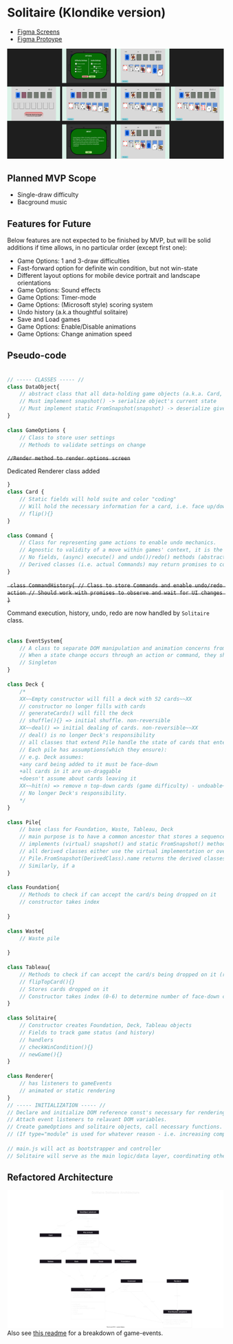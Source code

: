 # Solitaire (Klondike version)

+ [Figma Screens](https://www.figma.com/file/XcEostiwFMu5KNMkTEz4SB/Solitaire-(Klondike)-Browser-Game?type=design&node-id=0%3A1&mode=design&t=e1NEC8xCsmlnMaf9-1)
+ [Figma Protoype](https://www.figma.com/proto/XcEostiwFMu5KNMkTEz4SB/Solitaire-(Klondike)-Browser-Game?type=design&node-id=14-2&t=q113tvyCC0scQbAE-1&scaling=scale-down&page-id=0%3A1&starting-point-node-id=14%3A2&mode=design)

![screen designs](./Solitaire(Klondike)-Browser-Game.png)
## Planned MVP Scope
+ Single-draw difficulty
+ Bacground music
## Features for Future
Below features are not expected to be finished by MVP, but will be solid additions if time allows, in no particular order (except first one):
+ Game Options: 1 and 3-draw difficulties
+ Fast-forward option for definite win condition, but not win-state
+ Different layout options for mobile device portrait and landscape orientations
+ Game Options: Sound effects
+ Game Options: Timer-mode
+ Game Options: (Microsoft style) scoring system
+ Undo history (a.k.a thoughtful solitaire)
+ Save and Load games
+ Game Options: Enable/Disable animations
+ Game Options: Change animation speed
## Pseudo-code
```javascript

// ----- CLASSES ----- //
class DataObject{
    // abstract class that all data-holding game objects (a.k.a. Card, Deck, Tableaux, Waste, Foundations) extend this class.
    // Must implement snapshot() -> serialize object's current state
    // Must implement static FromSnapshot(snapshot) -> deserialize given snapshot to a valid object of type
}

class GameOptions {
    // Class to store user settings
    // Methods to validate settings on change
```

~~`//Render method to render options screen`~~

 Dedicated Renderer class added

```js
}
class Card {
    // Static fields will hold suite and color "coding"
    // Will hold the necessary information for a card, i.e. face up/down, value, suite
    // flip(){}
}

class Command {
    // Class for representing game actions to enable undo mechanics.
    // Agnostic to validity of a move within games' context, it is the creating classes responsiblity to ensure a stored move is valid
    // No fields, (async) execute() and undo()/redo() methods (abstract)
    // Derived classes (i.e. actual Commands) may return promises to consider UI changes taking time
}
```
~~`
class CommandHistory{
    // Class to store Commands and enable undo/redo action
    // Should work with promises to observe and wait for UI changes
}`~~

Command execution, history, undo, redo are now handled by `Solitaire` class.
```js

class EventSystem{
    // A class to separate DOM manipulation and animation concerns from game logic
    // When a state change occurs through an action or command, they should notify the event system, which will call their registered listeners for DOM manipulation
    // Singleton
}

class Deck {
    /*
    XX~~Empty constructor will fill a deck with 52 cards~~XX
    // constructor no longer fills with cards
    // generateCards() will fill the deck
    // shuffle(){} => initial shuffle. non-reversible
    XX~~deal() => initial dealing of cards. non-reversible~~XX
    // deal() is no longer Deck's responsibility
    // all classes that extend Pile handle the state of cards that enter that pile, or leave that pile.
    // Each pile has assumptions(which they ensure):
    // e.g. Deck assumes: 
    +any card being added to it must be face-down
    +all cards in it are un-draggable
    +doesn't assume about cards leaving it
    XX~~hit(n) => remove n top-down cards (game difficulty) - undoable~~XX
    // No longer Deck's responsibility.
    */
}

class Pile{
    // base class for Foundation, Waste, Tableau, Deck
    // main purpose is to have a common ancestor that stores a sequence of cards
    // implements (virtual) snapshot() and static FromSnapshot() methods that allow for saving the current state when passing as event data.
    // all derived classes either use the virtual implementation or override with necessary additions
    // Pile.FromSnapshot(DerivedClass).name returns the derived classes name, used by renderer.
    // Similarly, if a 
}

class Foundation{
    // Methods to check if can accept the card/s being dropped on it
    // constructor takes index

}

class Waste{
    // Waste pile

}

class Tableau{
    // Methods to check if can accept the card/s being dropped on it (reverse of foundation)
    // flipTopCard(){}
    // Stores cards dropped on it
    // Constructor takes index (0-6) to determine number of face-down cards on beginning
}

class Solitaire{
    // Constructor creates Foundation, Deck, Tableau objects
    // Fields to track game status (and history)
    // handlers
    // checkWinCondition(){}
    // newGame(){}
}

class Renderer{
    // has listeners to gameEvents
    // animated or static rendering
}
// ----- INITIALIZATION ----- //
// Declare and initialize DOM reference const's necessary for rendering of above objects
// Attach event listeners to relavant DOM variables.
// Create gameOptions and solitaire objects, call necessary functions.
// (If type="module" is used for whatever reason - i.e. increasing complexity) expose a window.DebuggingObject to contain functions and variables needed to interact from console

// main.js will act as bootstrapper and controller
// Solitaire will serve as the main logic/data layer, coordinating other classes with events and commands, whereas Renderer is responsible for all rendering through listening to events

```
## Refactored Architecture
![software architecture](./events/architecture.drawio.svg)
Also see [this readme](./events/readme.md) for a breakdown of game-events.